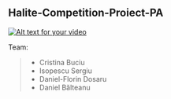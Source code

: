 ## Halite-Competition-Proiect-PA

[![Alt text for your video](https://img.youtube.com/vi/T-D1KVIuvjA/0.jpg)](https://www.youtube.com/watch?v=2_N6ZcOioQI)



Team:
>- Cristina Buciu
>- Isopescu Sergiu
>- Daniel-Florin Dosaru
>- Daniel Bălteanu
